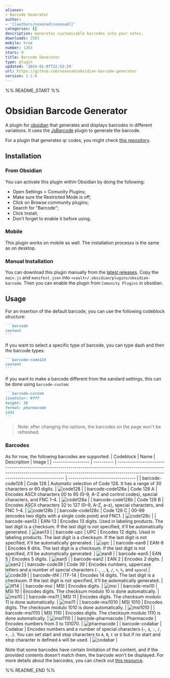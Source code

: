 ```yaml
---
aliases:
- Barcode Generator
author:
- '[[authors/noxonad|noxonad]]'
categories: []
description: Generates customizable barcodes into your notes.
downloads: 2583
mobile: true
number: 1263
stars: 9
title: Barcode Generator
type: plugin
updated: '2024-01-07T22:53:29'
url: https://github.com/noxonad/obsidian-barcode-generator
version: 1.1.0
---
```


%% README_START %%

Obsidian Barcode Generator
==========================

A plugin for [obsidian](https://obsidian.md/) that generates and displays barcodes in different variations. It uses the [JsBarcode](https://github.com/lindell/JsBarcode) plugin to generate the barcode.

For a plugin that generates qr codes, you might check [this repository](https://github.com/rudimuc/obsidian-qrcode).

## Installation

### From Obsidian

You can activate this plugin within Obsidian by doing the following:

  - Open Settings > Comunity Plugins;
  - Make sure the Restricted Mode is off;
  - Click on Browse community plugins;
  - Search for "Barcode";
  - Click Install;
  - Don't forget to enable it before using.

### Mobile

This plugin works on mobile as well. The installation processs is the same as on desktop.

### Manual Installation

You can download this plugin manually from the [latest releases](https://github.com/noxonad/obsidian-barcode-generator/releases). Copy the `main.js` and `manifest.json` into `<vault>/.obsidian/plugins/obsidian-barcode`. Then you can enable the plugin from `Comunity Plugins` in obsidian.

## Usage

For an insertion of the default barcode, you can use the following codeblock structure:
````markdown
```barcode
content
```
````

If you want to select a specific type of barcode, you can type dash and then the barcode types:

````markdown
```barcode-code128
content
```
````

If you want to make a barcode different from the sandard settings, this can be done using `barcode-custom`:
````markdown
```barcode-custom
lineColor: #fff
height: 10
format: pharmacode
1341
```
````

> Note: after changing the options, the barcodes on the page won't be refreshed.

### Barcodes

As for now, the following barcodes are supported:
| Codeblock          | Name       | Description                                                                                                                                                                                                      | Image                             |
| ------------------ | ---------- | ---------------------------------------------------------------------------------------------------------------------------------------------------------------------------------------------------------------- | --------------------------------- |
| barcode-code128    | Code 128   | Automatic selection of Code 128. It has a range of 30 characters or 60 digits.                                                                                                                                   | ![code128](https://raw.githubusercontent.com/noxonad/obsidian-barcode-generator/HEAD/img/code128.png)       |
| barcode-code128a   | Code 128 A | Encodes ASCII characters 00 to 95 (0–9, A–Z and control codes), special characters, and FNC 1–4.                                                                                                                 | ![code128a](https://raw.githubusercontent.com/noxonad/obsidian-barcode-generator/HEAD/img/code128a.png)     |
| barcode-code128b   | Code 128 B | Encodes ASCII characters 32 to 127 (0–9, A–Z, a–z), special characters, and FNC 1–4.                                                                                                                             | ![code128b](https://raw.githubusercontent.com/noxonad/obsidian-barcode-generator/HEAD/img/code128b.png)     |
| barcode-code128c   | Code 128 C | 00–99 (encodes two digits with a single code point) and FNC1.                                                                                                                                                    | ![code128c](https://raw.githubusercontent.com/noxonad/obsidian-barcode-generator/HEAD/img/code128c.png)     |
| barcode-ean13      | EAN-13     | Encodes 13 digits. Used in labeling products. The last digit is a checksum. If the last digit is not specified, it'll be automatically generated.                                                                | ![ean13](https://raw.githubusercontent.com/noxonad/obsidian-barcode-generator/HEAD/img/ean13.png)           |
| barcode-upc        | UPC        | Encodes 12 digits. Used in labeling products. The last digit is a checksum. If the last digit is not specified, it'll be automatically generated.                                                                | ![upc](https://raw.githubusercontent.com/noxonad/obsidian-barcode-generator/HEAD/img/upc.png)               |
| barcode-ean8       | EAN-8      | Encodes 8 ditis. The last digit is a checksum. If the last digit is not specified, it'll be automatically generated.                                                                                             | ![ean8](https://raw.githubusercontent.com/noxonad/obsidian-barcode-generator/HEAD/img/ean8.png)             |
| barcode-ean5       | EAN 5      | Encodes 5 digits.                                                                                                                                                                                                | ![ean5](https://raw.githubusercontent.com/noxonad/obsidian-barcode-generator/HEAD/img/ean5.png)             |
| barcode-ean2       | EAN 2      | Encodes 2 digits.                                                                                                                                                                                                | ![ean2](https://raw.githubusercontent.com/noxonad/obsidian-barcode-generator/HEAD/img/ean2.png)             |
| barcode-code39     | Code 39    | Encodes numbers, uppercase letters and a number of special characters (`-`, `.`, `$`, `/`, `+`, `%`, and `space`)                                                                                                | ![code39](https://raw.githubusercontent.com/noxonad/obsidian-barcode-generator/HEAD/img/code39.png)         |
| barcode-itf4       | ITF-14     | Encodes 14 digits. The last digit is a checksum. If the last digit is not specified, it'll be automatically generated.                                                                                           | ![itf14](https://raw.githubusercontent.com/noxonad/obsidian-barcode-generator/HEAD/img/itf14.png)           |
| barcode-msi        | MSI        | Encodes digits.                                                                                                                                                                                                  | ![msi](https://raw.githubusercontent.com/noxonad/obsidian-barcode-generator/HEAD/img/msi.png)               |
| barcode-msi10      | MSI 10     | Encodes digits. The checksum modulo 10 is done automatically.                                                                                                                                                    | ![msi10](https://raw.githubusercontent.com/noxonad/obsidian-barcode-generator/HEAD/img/msi10.png)           |
| barcode-msi11      | MSI 11     | Encodes digits. The checksum modulo 11 is done automatically.                                                                                                                                                    | ![msi11](https://raw.githubusercontent.com/noxonad/obsidian-barcode-generator/HEAD/img/msi11.png)           |
| barcode-msi1010    | MSI 1010   | Encodes digits. The checksum modulo 1010 is done automatically.                                                                                                                                                  | ![msi1010](https://raw.githubusercontent.com/noxonad/obsidian-barcode-generator/HEAD/img/msi1010.png)       |
| barcode-msi1110    | MSI 1110   | Encodes digits. The checksum modulo 1110 is done automatically.                                                                                                                                                  | ![msi1110](https://raw.githubusercontent.com/noxonad/obsidian-barcode-generator/HEAD/img/msi1110.png)       |
| barcode-pharmacode | Pharmacode | Encodes numbers from 3 to 131070.                                                                                                                                                                                | ![pharmacode](https://raw.githubusercontent.com/noxonad/obsidian-barcode-generator/HEAD/img/pharmacode.png) |
| barcode-codabar    | Codabar    | Encodes numbers and a number of special characters (`–`, `$`, `:`, `/`, `+`, `.`). You can set start and stop characters to `A`, `B`, `C` or `D` but if no start and stop character is defined `A` will be used. | ![codabar](https://raw.githubusercontent.com/noxonad/obsidian-barcode-generator/HEAD/img/codabar.png)       |

Note that some barcodes have certain limitation of the content, and if the provided contents doesn't match them, the barcode won't be displayed. For more details about the barcodes, you can check out [this resource](https://github.com/lindell/JsBarcode/wiki).

%% README_END %%